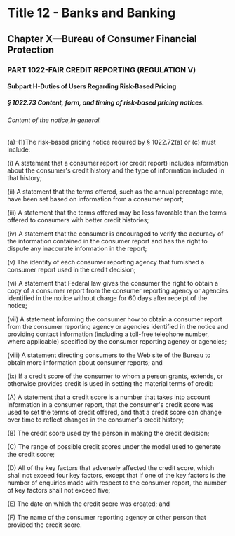 
# Title 12 - Banks and Banking
## Chapter X—Bureau of Consumer Financial Protection
### PART 1022-FAIR CREDIT REPORTING (REGULATION V)
#### Subpart H-Duties of Users Regarding Risk-Based Pricing
##### § 1022.73 Content, form, and timing of risk-based pricing notices.
###### Content of the notice,In general.

(a)-(1)The risk-based pricing notice required by § 1022.72(a) or (c) must include:

(i) A statement that a consumer report (or credit report) includes information about the consumer's credit history and the type of information included in that history;

(ii) A statement that the terms offered, such as the annual percentage rate, have been set based on information from a consumer report;

(iii) A statement that the terms offered may be less favorable than the terms offered to consumers with better credit histories;

(iv) A statement that the consumer is encouraged to verify the accuracy of the information contained in the consumer report and has the right to dispute any inaccurate information in the report;

(v) The identity of each consumer reporting agency that furnished a consumer report used in the credit decision;

(vi) A statement that Federal law gives the consumer the right to obtain a copy of a consumer report from the consumer reporting agency or agencies identified in the notice without charge for 60 days after receipt of the notice;

(vii) A statement informing the consumer how to obtain a consumer report from the consumer reporting agency or agencies identified in the notice and providing contact information (including a toll-free telephone number, where applicable) specified by the consumer reporting agency or agencies;

(viii) A statement directing consumers to the Web site of the Bureau to obtain more information about consumer reports; and

(ix) If a credit score of the consumer to whom a person grants, extends, or otherwise provides credit is used in setting the material terms of credit:

(A) A statement that a credit score is a number that takes into account information in a consumer report, that the consumer's credit score was used to set the terms of credit offered, and that a credit score can change over time to reflect changes in the consumer's credit history;

(B) The credit score used by the person in making the credit decision;

(C) The range of possible credit scores under the model used to generate the credit score;

(D) All of the key factors that adversely affected the credit score, which shall not exceed four key factors, except that if one of the key factors is the number of enquiries made with respect to the consumer report, the number of key factors shall not exceed five;

(E) The date on which the credit score was created; and

(F) The name of the consumer reporting agency or other person that provided the credit score.
